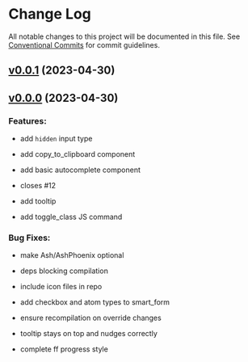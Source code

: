 # Change Log

All notable changes to this project will be documented in this file.
See [Conventional Commits](Https://conventionalcommits.org) for commit guidelines.

<!-- changelog -->

## [v0.0.1](https://github.com/frankdugan3/pyro/compare/v0.0.0...v0.0.1) (2023-04-30)




## [v0.0.0](https://github.com/frankdugan3/pyro/compare/v0.0.0...v0.0.0) (2023-04-30)




### Features:

* add `hidden` input type

* add copy_to_clipboard component

* add basic autocomplete component

* closes #12

* add tooltip

* add toggle_class JS command

### Bug Fixes:

* make Ash/AshPhoenix optional

* deps blocking compilation

* include icon files in repo

* add checkbox and atom types to smart_form

* ensure recompilation on override changes

* tooltip stays on top and nudges correctly

* complete ff progress style
